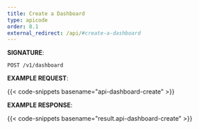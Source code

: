 ```yaml
---
title: Create a Dashboard
type: apicode
order: 8.1
external_redirect: /api/#create-a-dashboard
---
```


**SIGNATURE**:

`POST /v1/dashboard`

**EXAMPLE REQUEST**:

{{< code-snippets basename="api-dashboard-create" >}}

**EXAMPLE RESPONSE**:

{{< code-snippets basename="result.api-dashboard-create" >}}
